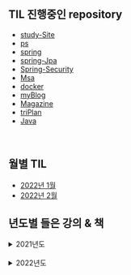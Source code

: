 ## TIL 진행중인 repository
- [study-Site](https://github.com/ssj9398/study-Site)
- [ps](https://github.com/ssj9398/ps)
- [spring](https://github.com/ssj9398/SpringPractice)
- [spring-Jpa](https://github.com/ssj9398/SpringBoot-Jpa)
- [Spring-Security](https://github.com/ssj9398/Spring-Security)
- [Msa](https://github.com/ssj9398/Spring-Cloud-Microservices-Architecture)
- [docker](https://github.com/ssj9398/docker)
- [myBlog](https://github.com/ssj9398/myBlog)
- [Magazine](https://github.com/ssj9398/Magazine)
- [triPlan](https://github.com/24hours-not-enough/BE)
- [Java](https://github.com/fall-in-java/alisyabob)

</br>

## 월별 TIL
- [2022년 1월](https://github.com/ssj9398/TIL/tree/main/2022-01)
- [2022년 2월](https://github.com/ssj9398/TIL/tree/main/2022-02)

## 년도별 들은 강의 & 책
<details markdown="1">
<summary>2021년도</summary>
- https://ssj9398.github.io/study-Site/html/2021.html
</details>
</br>
<details markdown="1">
<summary>2022년도</summary>
- 
</details>
